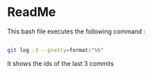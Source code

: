# ReadMe
This bash file executes the following command :

```bash

git log -3 --pretty=format:"%h"

```

It shows the ids of the last 3 commits
